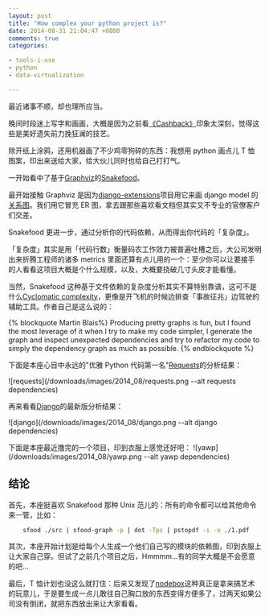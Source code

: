 ```yaml
---
layout: post
title: "How complex your python project is?"
date: 2014-08-31 21:04:47 +0800
comments: true
categories:

- tools-i-use
- python
- data-virtualization

---
```


最近诸事不顺，却也理所应当。

晚间时段迷上写字和画画，大概是因为之前看[《Cashback》](http://www.imdb.com/title/tt0460740/)印象太深刻，觉得这些是美好遗失前力挽狂澜的技艺。

除开纸上涂鸦，还用机器画了不少鸡零狗碎的东西：我想用 python 画点儿 T 恤图案，印出来送给大家，给大伙儿同时也给自己打打气。

一开始看中了基于[Graphviz](http://www.graphviz.org/)的[Snakefood](http://furius.ca/snakefood/)。

最开始接触 Graphviz 是因为[django-extensions](https://github.com/django-extensions/django-extensions)项目用它来画 django model 的[关系图](https://code.djangoproject.com/wiki/DjangoGraphviz)。我们用它冒充 ER 图，拿去跟那些喜欢看文档但其实又不专业的官僚客户们交差。

Snakefood 更进一步，通过分析你的代码依赖，从而得出你代码的「复杂度」。

「复杂度」其实是用「代码行数」衡量码农工作效力被普遍吐槽之后，大公司发明出来折腾工程师的诸多 metrics 里面还算有点儿用的一个：至少你可以让要接手的人看看这项目大概是个什么规模，以及，大概要挠破几寸头皮才能看懂。

当然，Snakefood 这种基于文件依赖的复杂度分析其实不算特别靠谱，这可不是什么[Cyclomatic complexity](https://en.wikipedia.org/wiki/Cyclomatic_complexity)，更像是开飞机的时候边排查「事故征兆」边驾驶的辅助工具。作者自己是这么说的：

{% blockquote Martin Blais%}
Producing pretty graphs is fun, but I found the most leverage of it when I try to make my code simpler, I generate the graph and inspect unexpected dependencies and try to refactor my code to simply the dependency graph as much as possible.
{% endblockquote %}

下面是本座心目中永远的"优雅 Python 代码第一名"[Requests](http://docs.python-requests.org/en/latest/)的分析结果：

![requests](/downloads/images/2014_08/requests.png --alt requests dependencies)

再来看看[Django](https://github.com/django/django)的最新版分析结果：

![django](/downloads/images/2014_08/django.png --alt django dependencies)

下面是本座最近撸完的一个项目，印到衣服上感觉还好吧：
![yawp](/downloads/images/2014_08/yawp.png --alt yawp dependencies)

结论
------

首先，本座挺喜欢 Snakefood 那种 Unix 范儿的：所有的命令都可以给其他命令来一管，比如：

```bash
    sfood ./src | sfood-graph -p | dot -Tps | pstopdf -i -o ./1.pdf
```

其次，本座开始计划是给每个人生成一个他们自己写的模块的依赖图，印到衣服上让大家自己穿。但试了之前几个项目之后，Hmmmm...有的同学大概是不会愿意的吧...

最后，T 恤计划也没这么就打住：后来又发现了[nodebox](http://nodebox.net/)这种真正是拿来搞艺术的玩意儿，于是要生成一点儿敢往自己胸口放的东西变得方便多了，过两天如果公司没有倒闭，就把东西放出来让大家看看。

